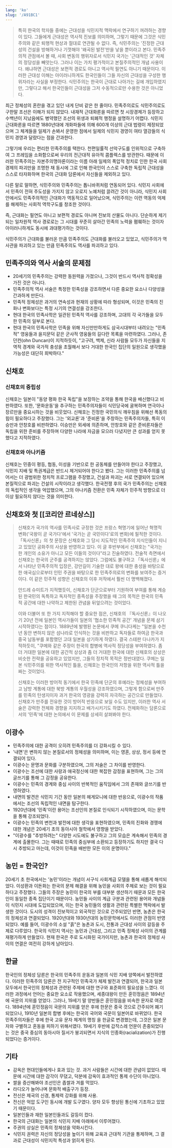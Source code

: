 ```yaml
---
lang: 'ko'
slug: '/A91BC1'
---
```


> 특히 한국의 학자들 중에는 근대성을 식민지적 맥락에서 연구하기 꺼려하는 경향이 있다. 그들에게 근대성은 역사적 진보를 의미하며, 그렇기 때문에 그것은 식민주의와 같은 퇴행적 현상과 절대로 연관될 수 없다. 즉, 식민주의는 '진정한 근대성의 건설을 방해하거나 기껏해야 '왜곡된 발전'만을 낳을 뿐이라고 본다. 민족주의적 관점에서 볼 때, 사회 변동의 행위자로서 식민지 국가는 '근대적인 것' 자체의 정당성을 빼앗는다. 그러나 이는 가치 평가적이고 본질주의적인 개념 사용이다. 왜냐하면 근대성은 보편적 경로도 아니고 역사적 필연도 아니기 때문이다. 이러한 근대성 이해는 아이러니하게도 한국인들이 그들 자신의 근대성을 구성한 행위자라는 사실을 부정한다. 식민주의는 한국이 근대로 나아가는 길에 개입하였지만, 그렇다고 해서 한국인들이 근대성을 그저 수동적으로만 수용한 것은 아니었다.

최근 정체성의 혼란을 겪고 있던 내게 단비 같은 한 줄이다. 민족주의로도 식민주의로도 구한말 조선은 이해가 되지 않았다. 내재적 근대화론을 따르면 첫 시장경제가 등장하고 수백년이 지났음에도 병약했던 조선의 위생과 퇴폐적 행정을 설명하기 어렵다. 식민지 근대화론을 따르면 1880년대에 개화파들에 의해 600개 이상의 근대 법령이 제정되었으며 그 체계들을 일제가 손봐서 운영한 점에서 일제의 식민지 경영이 여타 열강들의 식민지 경영과 달랐다는 점을 간과한다.

그렇기에 우리는 편리한 민족주의를 택한다. 천편일률적 선악구도를 인위적으로 구축하여 그 프레임을 소화함으로써 우리의 전근대적 유아적 콤플렉스를 방관한다. 때문에 이러한 민족주의는 자본주의맹아론이라는 이름 아래 일제의 폭압적 정치로 인한 한국 사회 경제의 파괴만을 조명한 채 동시에 그로 인해 한국인이 스스로 구축한 독립적 근대성을 스스로 타자화하며 한국의 근대화 담론에서 자신들을 제외하고 있다.

다른 말로 말하면, 식민주의와 민족주의는 톱니바퀴처럼 연동되어 있다. 식민지 사회에서 민족이 전혀 주도성을 가지지 않고 오로지 노예처럼 끌려간 것이 아니라, 식민지 사회 안에서도 민족주의적인 근대화가 역동적으로 일어났으며, 식민주의는 이런 역동의 억제를 해제하는 사회적 역학구도를 창조한 것이다.

즉, 근대화는 필연도 아니고 보편적 경로도 아니며 진보의 산물도 아니다. 단순하게 제기되는 일차원적 역사 경로로는 그 시대를 꾸준히 살아간 민족의 노력을 폄훼하는 것이자 아이러니하게도 동시에 과대평가하는 것이다.

식민주의가 근대화를 불러온 만큼 민족주의도 근대화를 불러오고 있었고, 식민주의가 역사관을 파괴하고 있는 만큼 민족주의도 역사를 파괴하고 있다.

## 민족주의와 역사 서술의 문제점

- 20세기의 민족주의는 강력한 동원력을 가졌으나, 그것이 반드시 역사적 정확성을 가진 것은 아니다.
- 민족주의적 역사 서술은 특정한 민족성을 강조하면서 다른 중요한 요소나 다양성을 간과하게 만든다.
- 민족적 정체성은 과거의 연속성과 현재의 상황에 따라 형성되며, 이것은 민족의 진화나 변화보다는 특정 시기의 연결성을 강조한다.
- 현대 한국의 민족사학은 일관된 민족적 역사를 강조하며, 고대의 각 국가들을 모두 한 민족의 일부로 본다.
- 현대 한국의 민족사학은 민족을 위해 자신만만하게도 삼국시대부터 내려오는 "민족적" 영웅들과 을지문덕 같은 군사적 영웅들의 길다란 목록을 마련하였다. 그러나, 존 던컨(ohn Duncan)이 지적하듯이, "고구려, 백제, 신라 사람들 모두가 자신들을 지역적 경계와 국가적 충성을 초월해서 보다 거대한 한국인 집단의 일원으로 생각했을 가능성은 대단히 희박하다."

## 신채호

### 신채호의 중립성

신채호는 일본이 "동양 평화 한국 독립"을 보장하는 조약을 통해 한국을 배신했다고 비판하였다. 또한, '문화운동'을 추구하는 민족주의자들이 식민당국에 굴복하며 연극이나 장르만을 중요시하는 것을 비웃었다. 신채호는 진정한 국민의식 깨우침을 위해선 폭동의 힘이 필요하다고 주장했다. 그는 '외교론'과 '준비론'을 주창하는 민족주의자들, 특히 이승만과 안창호를 비판하였다. 이승만은 외세에 의존하며, 안창호와 같은 준비론자들은 독립을 위한 준비를 주장하며 다양한 나라에 자금을 모으러 다녔지만 큰 성과를 얻지 못했다고 지적하였다.

### 신채호와 아나키즘

신채호는 민중이 평등, 협동, 이성을 기반으로 한 공동체를 만들어야 한다고 주장했고, 식민지 지배 및 특권계급은 반드시 제거되어야 한다고 봤다. 그는 이러한 민족주의를 넘어서는 더 광범위한 정치적 프로그램을 주장했고, 건설과 파괴는 서로 연결되어 있으며 본질적으로 파괴는 건설의 시작이라고 생각했다. 한국전쟁 후의 국가 민족주의는 신채호의 독립적인 생각을 억압했으며, 그의 아나키즘 전환은 민족 자체가 민주적 방향으로 더 이상 필요하지 않다는 것을 의미한다.

## 신채호와 첫 [[코리안 르네상스]]

> 신채호가 국가의 역사를 민족사로 규정한 것은 프랑스 혁명기에 일어난 혁명적 변화('국왕이 곧 국가다'에서 '국가는 곧 국민이다'로의 변화)에 필적한 것이다. 「독사신론」의 첫 문장은 신채호와 그 당시 지도적인 민족주의 지식인들이 지니고 있었던 공화주의 사상을 반영하고 있다. 이 글 후반부에서 신채호는 "국가는 한 개인의 소유가 아니고 모든 이들의 것이다"라고 진술하였다. 전술적 측면에서 신채호는 한국의 군주를 공격하지는 않았다. 그럼에도 불구하고 「독사신론」에서 나타난 민족주의적 입장은, 강만길이 기술한 대로 왕에 대한 충성을 바탕으로 한 애국심으로부터 인민 주권을 바탕으로 한 민족주의로의 변화를 보여주는 증거이다. 이 같은 민주적 성향은 신채호의 이후 저작에서 훨씬 더 명백해졌다.
>
> 안드레 슈미트가 지적했듯이, 신채호가 단군으로부터 기원하여 부여를 통해 계승된 한국민의 독특하고 독자적인 종족성을 주장했을 때 그의 목적은 한국의 민족적 공간에 대한 나약하고 제한된 관념을 뒤엎으려는 것이었다.
>
> 이와 더불어 또 한 가지 지적해야 할 중요한 점은, 신채호의 『독사신론』이 나오기 20년 전에 일본인 역사가들이 일본의 '협소한 민족적 공간' 개념을 문제 삼기 시작하였다는 점이다. 1889년에 발행된 논문에서 쿠메 쿠니다케는 "일본을 수천 년 동안 변하지 않은 섬나라로 인식하는 것을 비판하고 독자들로 하여금 한국과 중국 남동부를 포함했던 고대 일본을 상기하게 하였다. 결국 스테판 다나카가 지적하듯이, "쿠메와 같은 주장이 한국의 합병에 역사적 정당성을 부여하였다. 좀 더 거대한 일본에 대한 공간적 상상과 좀 더 거대한 한국에 대한 신채호의 상상은 비슷한 전략을 공유하고 있었지만, 그들의 정치적 목적은 정반대였다. 쿠메는 일본 식민주의를 위한 역사적인 틀을, 신채호는 한국인의 저항을 위한 역사적 틀을 짜는 것이었다.
>
> 신채호는 이러한 방어적 동기에서 한국 민족에 단군의 후예라는 정체성을 부여하고 남방 계통에 대한 북방 계통의 우월성을 강조하였으며, 그렇게 함으로써 만주를 민족의 탄생지이자 과거 한국의 영광을 강력히 자극하는 공간으로 만들었다. 신채호가 만주를 전유한 것이 방어적 반응으로 보일 수도 있지만, 이러한 역사 서술은 강력한 전체화 경향을 지지하고 배가시키기도 하였다. 전체화하는 담론으로서의 '민족'에 대한 논의에서 이 문제를 상세히 살펴봐야 한다.

## 이광수

- 민족주의에 대한 공격이 오히려 민족주의를 더 강화시킬 수 있다.
- '내면'은 변하지 않는 본질로서의 정체성을 의미하며, 이는 영혼, 상상, 정서 등에 연결되어 있다.
- 이광수는 문명과 문화를 구분하였으며, 그의 저술은 그 차이를 반영한다.
- 이광수는 조선에 대한 사랑과 애국정신에 대한 복잡한 감정을 표현하며, 그는 그의 글쓰기를 통해 그 감정을 공유한다.
- 이광수는 민족의 경계와 중심 사이의 반복적인 움직임에서 그의 존재와 글쓰기를 반영하였다.
- 내면의 발견은 식민지 기간 동안 일본의 헤게모니에 대한 반응으로, 이광수의 작품에서는 조선의 독립적인 내면을 탐구한다.
- 1920년대에 '민족'이란 용어는 조선인의 본질로 인식되기 시작하였으며, 이는 문학을 통해 강조되었다.
- 이광수는 민족의 변천과 발전에 대한 생각을 표현하였으며, 민족의 진화와 경쟁에 대한 개념은 20세기 초의 동아시아 철학에서 영향을 받았다.
- "이광수를 "추방하려는" 다양한 시도에도 불구하고 그의 모습은 계속해서 민족의 경계에 출몰한다. 그는 때때로 민족의 중심부에 소환되고 등장하기도 하지만 결국 다시 추방되고 마는데, 이것이 민족을 배반한 모든 이의 운명이다."

## 농민 = 한국인?

20세기 초 한국에서는 '농민'이라는 개념이 서구식 사회계급 모델을 통해 새롭게 해석되었다. 이성환과 이돈화는 한국의 문제 해결을 위해 농민을 사회의 주체로 보는 것이 필요하다고 주장했다. 그들의 주장은 농민이 한국의 부를 대부분 생산하기 때문과 모든 한국인이 동일한 종족 집단이기 때문이다. 농민들 사이의 계급 구분과 관련된 용어와 개념들이 식민지 시대에 도입되었으며, 이는 한국 농민들의 생활과 관련된 특별한 맥락에서 발생한 것이다. 도시의 성격이 진보적이고 외국적인 것으로 간주되었던 반면, 농촌은 한국의 정체성과 연결되었다. 1920년대와 1930년대의 농민문학에서도 이러한 관점이 반영되었다. 예를 들어, 이광수의 소설 "흙"은 농촌과 도시, 전통과 근대성 사이의 갈등을 주제로 다루었다. 한국의 식민지 역사는 농민과 근대성, 그리고 민족 정체성 사이의 관계를 재평가하게 만들었다. 현재 한국은 주로 도시화된 국가이지만, 농촌과 한국의 정체성 사이의 연결은 여전히 강하게 남아있다.

## 한글

한국인의 정체성 담론은 한국의 민족주의 운동과 일본의 식민 지배 양쪽에서 발전하였다. 이러한 민족주의 담론은 전 지구적인 민족국가 체제 발전과 연결되어, 한국과 일본 모두에서 한국인의 정체성과 관련된 주제에 대한 연구와 표준화의 필요성을 느꼈다. 이러한 과정에서 언어는 중요한 요소로 작용했으며, 세종대왕이 만든 훈민정음은 1894년에 국문의 지위를 얻었다. 그러나, 19세기 말 양반들은 훈민정음을 비속한 문자로 여겼다. 1894년에 훈민정음이 국문의 지위를 얻은 후에 한문은 중국 것으로 간주되어 폐기되었으나, 1910년 일본의 합병 후에는 한국의 국어와 국문이 일본어로 바뀌었다. 한국 민족주의자들은 후에 한국 고유 문자 체계의 명칭 을 한글로 변경했는데, 그것은 일본 문자와 구별하고 혼동을 피하기 위해서였다. 19세기 후반에 갑작스레 언문이 존중되었다는 것은 중국 중심의 동아시아 질서가 붕괴되면서 지식의 인종화(racialization)가 진행되었다는 증거이다.

## 기타

- 감옥은 현대인들에게나 효과 있는 것. 과거 사람들은 시간에 대한 관념이 없었다. 때문에 시간에 대한 감각이 무뎠고, 덕분에 감옥이 효과적인 통제 수단이 아니었다.
- 쌀을 증산해봐야 조선인은 좁쌀과 겨를 먹었다.
- 라디오가 늘어나며 문화적 배출구가 등장.
- 전신은 제국의 신경, 통제력 강화를 위해 사용.
- 전신은 억압 도구인 동시에 개발 도구였다. 양자 모두 향상된 통신에 기초하고 있었기 때문이다.
- 일본인들과 재한 일본인들과도 갈등이 컸다.
- 한국의 근대화는 일본의 식민지 지배 아래에서 이루어졌다.
- 주권의 상실은 민족의 정체성을 약화시킨다.
- 식민지 권력은 자신의 정당성을 높이기 위해 교육과 근대적 기관을 통제하며, 그 결과로 근대성이 식민지적 특성과 얽히게 된다.
